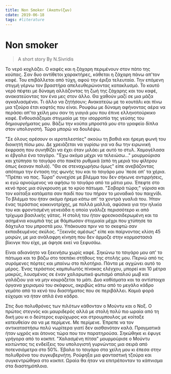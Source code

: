 ```yaml
---
title: Non Smoker (Ακαπνίζων)
cdate: 2019-06-18
tags: #literature
---
```

# Non smoker

> A short story
 By N.Sivridis


Το νερό κοχλάζει. 
Ο καφές και η ζάχαρη περιμένουν στον πάτο της κούπας. Σαν δυο αντίθετοι χαρακτήρες, κάθεται η ζάχαρη πάνω απ'τον καφέ. Του επιβάλλεται από τύχη, αφού την έριξα τελευταία. Την επόμενη στιγμή γέρνω τον βραστήρα απελευθερώνοντας κατακλυσμό. Το καυτό νερό πέφτει με δύναμη αλλάζοντας τη ζωή της ζάχαρης και του καφέ, ανακατεύοντας τον ένα μες στον άλλο. Θα χαθούν μαζί σε μια μάζα αγκαλιασμένοι. Τι άλλο να ζητήσουν;
Ανακατεύω με το κουτάλι και πίνω μια τζούρα έτσι καφτός που είναι. Ρουφάω με δύναμη αφήνοντας αέρα να περάσει απ'τα χείλη μου σαν τη γιαγιά μου που έπινε ελληνοτούρκικο καφέ. Ενθουσιάζομαι στιγμιαία με την ισορροπία της γεύσης του δημιουργήματος μου. Βάζω την κούπα μπροστά μου στο γραφείο δίπλα στον υπολογιστή. Τώρα μπορώ να δουλέψω.

"Σε όλους αρέσουν οι ιεροτελεστίες" ακούω τη βαθιά και ήρεμη φωνή του διοικητή πίσω μου. Δε χρειάζεται να γυρίσω για να δω την ειρωνική έκφραση που συνηθίζει να έχει όταν μιλάει με αυτό το στυλ. Χαμογέλασα κι έβγαλα ένα τσιγάρο. "Έχω ακόμα μέχρι να τελειώσω..." μουρμούρισα και χτύπησα το τσιγάρο στο πακέτο ρυθμικά (από τη μεριά του φίλτρου όπως έκαναν παλιά).
"Θα σε στεναχωρήσω όμως" είπε ανεβάζοντας απότομα την ένταση της φωνής του και το τσιγάρο μου ΄πεσε απ' τα χέρια. "Πρέπει να πας. Τώρα" συνεχίσε με βλέμμα του δεν σήκωνε αντιρρήσεις, κι εγώ αρνούμενος να αφήσω το τσιγάρο από τα μάτια μου. Έπεφτε στο κενό προς μια σύγκρουση με το κρύο πάτωμα.
"Σοβαρά τώρα;" γύρισα και τον κοίταξα κατάματα σαν παιδί που του πήραν το μοναδικό του παιχνίδι. Το βλέμμα του ήταν ακόμα ήρεμο κάτω απ' τα χοντρά γυαλιά του. Ήταν ένας τεράστιος κοκκινοτρίχης, με πολλά μαλλιά, αφύσικα για την ηλικία του και φροντισμένη γενειάδα η οποία γυάλιζε περισσότερο κι από τρίχωμα βασιλικής γάτας. Η στολή του ήταν φρεσκοσιδερωμένη και τα ασημένια κουμπιά της με θάμπωσαν στιγμιαία μέχρι που χτύπησε τα δάχτυλα του μπροστά μου. Υπάκουσα πριν να το σκεφτώ σαν εκπαιδευμένος σκύλος. "Ξεκινάς αμέσως" είπε και παίρνοντας κλίση 45 μοιρών, με μια ανάλαφρη κίνηση που δεν άρμοζε στην κορμοστασιά βίκινγκ που είχε, με άφησε εκεί να ξεφυσάω.

Είναι αδιανόητο να ξεκινήσω χωρίς καφέ. Σηκώνω το τσιγάρο μου απ' το πάτωμα και το βάζω στο τσεπάκι στήθους της στολής μου. Περνώ από τις συρόμενες πόρτες και μπαίνω στο πιλοτήριο.
Πάντα με αγχώνει αυτό το μέρος. Ένας τεράστιος καμπυλωτός πίνακας ελέγχου, μπορεί και 10 μέτρα μακρύς, λουσμένος σε έναν χαλαρωτικό φωτισμό απαλού μωβ και γαλάζιου για να μην κουράζεται το μάτι. Δυο καθίσματα και τα αντίστοιχα όργανα χειρισμού του σκάφους, ακριβώς κάτω από το μεγάλο κάδρο γεμάτο από το κενό του διαστήματος που σε περιβάλλει. Καμιά φορά εύχομαι να ήταν απλά ένα κάδρο.

Στις δυο πολυθρόνες των πιλότων κάθονταν ο Μούντυ και ο Νοξ. Ο πρώτος στεγνός και μαυριδερός αλλά με στολή πολύ πιο ωραία από τη δική μου κι ο δεύτερος ευρύχωρος και στρουμπουλος με κοίταξε κατευθείαν σα να με περίμενε. Με περίμενε. Έπρεπε να τον αντικαταστήσω πολύ νωρίτερα γιατί δεν αισθανόταν καλά. Πραγματικά ήταν ωχρός και άτονος τώρα που τον παρατηρούσα. Σηκώθηκε κι έφυγε γρήγορα από το κοκπιτ.
"Χαλασμένη πίτσα" μουρμούρισε ο Μούντυ κοιτώντας τις ενδείξεις του υπολογιστή γυρνώντας μια σειρά από ποτενσιόμετρα στο 50%.
Έβαλα το τσιγάρο στα χείλη μου κι έπεσα στην πολυθρόνα του συγκυβερνήτη. Ρούφηξα μια φανταστική τζούρα και συγκεντρώθηκα στο κοκπιτ. Ωραία θα ήταν να επιτρέπονταν το κάπνισμα στα διαστημόπλοια.



